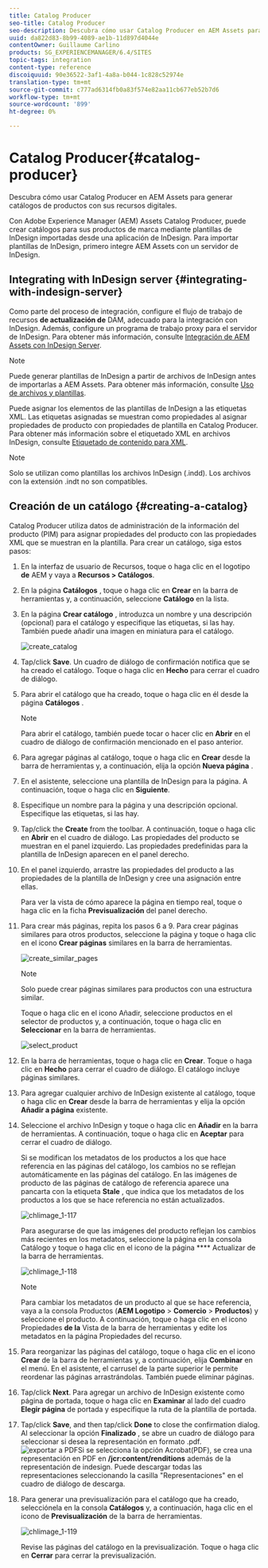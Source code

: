 ```yaml
---
title: Catalog Producer
seo-title: Catalog Producer
seo-description: Descubra cómo usar Catalog Producer en AEM Assets para generar catálogos de productos con sus recursos digitales.
uuid: da822d83-8b99-4089-ae1b-11d897d4044e
contentOwner: Guillaume Carlino
products: SG_EXPERIENCEMANAGER/6.4/SITES
topic-tags: integration
content-type: reference
discoiquuid: 90e36522-3af1-4a8a-b044-1c828c52974e
translation-type: tm+mt
source-git-commit: c777ad6314fb0a83f574e82aa11cb677eb52b7d6
workflow-type: tm+mt
source-wordcount: '899'
ht-degree: 0%

---
```



# Catalog Producer{#catalog-producer}

Descubra cómo usar Catalog Producer en AEM Assets para generar catálogos de productos con sus recursos digitales.

Con Adobe Experience Manager (AEM) Assets Catalog Producer, puede crear catálogos para sus productos de marca mediante plantillas de InDesign importadas desde una aplicación de InDesign. Para importar plantillas de InDesign, primero integre AEM Assets con un servidor de InDesign.

## Integrating with InDesign server {#integrating-with-indesign-server}

Como parte del proceso de integración, configure el flujo de trabajo de recursos **de actualización de** DAM, adecuado para la integración con InDesign. Además, configure un programa de trabajo proxy para el servidor de InDesign. Para obtener más información, consulte [Integración de AEM Assets con InDesign Server](/help/assets/indesign.md).

>[!NOTE]
>
>Puede generar plantillas de InDesign a partir de archivos de InDesign antes de importarlas a AEM Assets. Para obtener más información, consulte [Uso de archivos y plantillas](https://helpx.adobe.com/indesign/using/files-templates.html).
>
>Puede asignar los elementos de las plantillas de InDesign a las etiquetas XML. Las etiquetas asignadas se muestran como propiedades al asignar propiedades de producto con propiedades de plantilla en Catalog Producer. Para obtener más información sobre el etiquetado XML en archivos InDesign, consulte [Etiquetado de contenido para XML](https://helpx.adobe.com/indesign/using/tagging-content-xml.html).

>[!NOTE]
>
>Solo se utilizan como plantillas los archivos InDesign (.indd). Los archivos con la extensión .indt no son compatibles.

## Creación de un catálogo {#creating-a-catalog}

Catalog Producer utiliza datos de administración de la información del producto (PIM) para asignar propiedades del producto con las propiedades XML que se muestran en la plantilla. Para crear un catálogo, siga estos pasos:

1. En la interfaz de usuario de Recursos, toque o haga clic en el logotipo **de** AEM y vaya a **Recursos > Catálogos**.
1. En la página **Catálogos** , toque o haga clic en **Crear** en la barra de herramientas y, a continuación, seleccione **Catálogo** en la lista.
1. En la página **Crear catálogo** , introduzca un nombre y una descripción (opcional) para el catálogo y especifique las etiquetas, si las hay. También puede añadir una imagen en miniatura para el catálogo.

   ![create_catalog](assets/create_catalog.png)

1. Tap/click **Save**. Un cuadro de diálogo de confirmación notifica que se ha creado el catálogo. Toque o haga clic en **Hecho** para cerrar el cuadro de diálogo.
1. Para abrir el catálogo que ha creado, toque o haga clic en él desde la página **Catálogos** .

   >[!NOTE]
   >
   >Para abrir el catálogo, también puede tocar o hacer clic en **Abrir** en el cuadro de diálogo de confirmación mencionado en el paso anterior.

1. Para agregar páginas al catálogo, toque o haga clic en **Crear** desde la barra de herramientas y, a continuación, elija la opción **Nueva página** .
1. En el asistente, seleccione una plantilla de InDesign para la página. A continuación, toque o haga clic en **Siguiente**.
1. Especifique un nombre para la página y una descripción opcional. Especifique las etiquetas, si las hay.
1. Tap/click the **Create** from the toolbar. A continuación, toque o haga clic en **Abrir** en el cuadro de diálogo. Las propiedades del producto se muestran en el panel izquierdo. Las propiedades predefinidas para la plantilla de InDesign aparecen en el panel derecho.
1. En el panel izquierdo, arrastre las propiedades del producto a las propiedades de la plantilla de InDesign y cree una asignación entre ellas.

   Para ver la vista de cómo aparece la página en tiempo real, toque o haga clic en la ficha **Previsualización** del panel derecho.

1. Para crear más páginas, repita los pasos 6 a 9. Para crear páginas similares para otros productos, seleccione la página y toque o haga clic en el icono **Crear páginas** similares en la barra de herramientas.

   ![create_similar_pages](assets/create_similar_pages.png)

   >[!NOTE]
   >
   >Solo puede crear páginas similares para productos con una estructura similar.

   Toque o haga clic en el icono Añadir, seleccione productos en el selector de productos y, a continuación, toque o haga clic en **Seleccionar** en la barra de herramientas.

   ![select_product](assets/select_product.png)

1. En la barra de herramientas, toque o haga clic en **Crear**. Toque o haga clic en **Hecho** para cerrar el cuadro de diálogo. El catálogo incluye páginas similares.
1. Para agregar cualquier archivo de InDesign existente al catálogo, toque o haga clic en **Crear** desde la barra de herramientas y elija la opción **Añadir a página** existente.
1. Seleccione el archivo InDesign y toque o haga clic en **Añadir** en la barra de herramientas. A continuación, toque o haga clic en **Aceptar** para cerrar el cuadro de diálogo.

   Si se modifican los metadatos de los productos a los que hace referencia en las páginas del catálogo, los cambios no se reflejan automáticamente en las páginas del catálogo. En las imágenes de producto de las páginas de catálogo de referencia aparece una pancarta con la etiqueta **Stale** , que indica que los metadatos de los productos a los que se hace referencia no están actualizados.

   ![chlimage_1-117](assets/chlimage_1-117.png)

   Para asegurarse de que las imágenes del producto reflejan los cambios más recientes en los metadatos, seleccione la página en la consola Catálogo y toque o haga clic en el icono de la página **** Actualizar de la barra de herramientas.

   ![chlimage_1-118](assets/chlimage_1-118.png)

   >[!NOTE]
   >
   >Para cambiar los metadatos de un producto al que se hace referencia, vaya a la consola Productos (**AEM Logotipo** > **Comercio** > **Productos**) y seleccione el producto. A continuación, toque o haga clic en el icono Propiedades **de la** Vista de la barra de herramientas y edite los metadatos en la página Propiedades del recurso.

1. Para reorganizar las páginas del catálogo, toque o haga clic en el icono **Crear** de la barra de herramientas y, a continuación, elija **Combinar** en el menú. En el asistente, el carrusel de la parte superior le permite reordenar las páginas arrastrándolas. También puede eliminar páginas.

1. Tap/click **Next**. Para agregar un archivo de InDesign existente como página de portada, toque o haga clic en **Examinar** al lado del cuadro **Elegir página** de portada y especifique la ruta de la plantilla de portada.
1. Tap/click **Save**, and then tap/click **Done** to close the confirmation dialog.
Al seleccionar la opción **Finalizado** , se abre un cuadro de diálogo para seleccionar si desea la representación en formato .pdf.
   ![exportar a PDF](assets/CatalogPDF.png)Si se selecciona la opción Acrobat(PDF), se crea una representación en PDF en **/jcr:content/renditions** además de la representación de indesign. Puede descargar todas las representaciones seleccionando la casilla &quot;Representaciones&quot; en el cuadro de diálogo de descarga.

1. Para generar una previsualización para el catálogo que ha creado, selecciónela en la consola **Catálogos** y, a continuación, haga clic en el icono de **Previsualización** de la barra de herramientas.

   ![chlimage_1-119](assets/chlimage_1-119.png)

   Revise las páginas del catálogo en la previsualización. Toque o haga clic en **Cerrar** para cerrar la previsualización.

